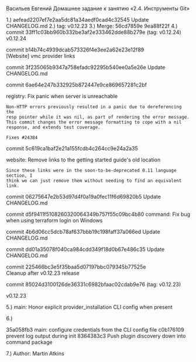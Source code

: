 Васильев Евгений
Домашнее задание к занятию «2.4. Инструменты Git»

1.) aefead2207ef7e2aa5dc81a34aedf0cad4c32545 Update CHANGELOG.md
2.) tag: v0.12.23
3.) Merge: 56cd7859e 9ea88f22f
4.) 
commit 33ff1c03bb960b332be3af2e333462dde88b279e (tag: v0.12.24) 
v0.12.24

commit b14b74c4939dcab573326f4e3ee2a62e23e12f89  
[Website] vmc provider links

commit 3f235065b9347a758efadc92295b540ee0a5e26e 
Update CHANGELOG.md

commit 6ae64e247b332925b872447e9ce869657281c2bf 

registry: Fix panic when server is unreachable
    
    Non-HTTP errors previously resulted in a panic due to dereferencing the
    resp pointer while it was nil, as part of rendering the error message.
    This commit changes the error message formatting to cope with a nil
    response, and extends test coverage.
    
    Fixes #24384

commit 5c619ca1baf2e21a155fcdb4c264cc9e24a2a35  

website: Remove links to the getting started guide's old location
    
    Since these links were in the soon-to-be-deprecated 0.11 language section, I
    think we can just remove them without needing to find an equivalent link.

commit 06275647e2b53d97d4f0a19a0fec11f6d69820b5 
Update CHANGELOG.md

commit d5f9411f5108260320064349b757f55c09bc4b80 
command: Fix bug when using terraform login on Windows

commit 4b6d06cc5dcb78af637bbb19c198faff37a066ed 
Update CHANGELOG.md

commit dd01a35078f040ca984cdd349f18d0b67e486c35 
Update CHANGELOG.md

commit 225466bc3e5f35baa5d07197bbc079345b77525e   
Cleanup after v0.12.23 release

commit 85024d3100126de36331c6982bfaac02cdab9e76 (tag: v0.12.23) 

v0.12.23

5.)  main: Honor explicit provider_installation CLI config when present

6.) 

35a058fb3 main: configure credentials from the CLI config file
c0b176109 prevent log output during init
8364383c3 Push plugin discovery down into command package

7.) Author: Martin Atkins
